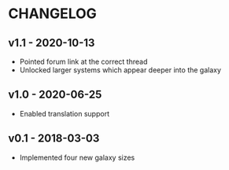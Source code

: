 # CHANGELOG

## v1.1 - 2020-10-13

- Pointed forum link at the correct thread
- Unlocked larger systems which appear deeper into the galaxy

## v1.0 - 2020-06-25

- Enabled translation support

## v0.1 - 2018-03-03

- Implemented four new galaxy sizes
